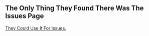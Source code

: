## The Only Thing They Found There Was The Issues Page

[They Could Use It For Issues.](https://github.com/cube-drone/logmunch-support/issues)
